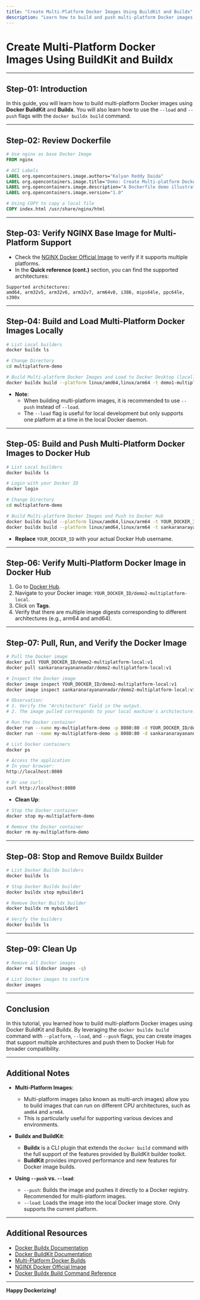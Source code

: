 ```yaml
---
title: "Create Multi-Platform Docker Images Using BuildKit and Buildx"
description: "Learn how to build and push multi-platform Docker images using Docker BuildKit and Buildx. This guide covers the use of `--load` and `--push` flags with `docker buildx build` command for efficient multi-architecture image creation."
---
```


# Create Multi-Platform Docker Images Using BuildKit and Buildx

---

## Step-01: Introduction

In this guide, you will learn how to build multi-platform Docker images using **Docker BuildKit** and **Buildx**. You will also learn how to use the `--load` and `--push` flags with the `docker buildx build` command.

---

## Step-02: Review Dockerfile

```dockerfile
# Use nginx as base Docker Image
FROM nginx

# OCI Labels
LABEL org.opencontainers.image.authors="Kalyan Reddy Daida"
LABEL org.opencontainers.image.title="Demo: Create Multi-platform Docker Images using Docker BuildKit and Buildx"
LABEL org.opencontainers.image.description="A Dockerfile demo illustrating Multi-platform Docker Images using Docker BuildKit and Buildx"
LABEL org.opencontainers.image.version="1.0"

# Using COPY to copy a local file
COPY index.html /usr/share/nginx/html
```

---

## Step-03: Verify NGINX Base Image for Multi-Platform Support

- Check the [NGINX Docker Official Image](https://hub.docker.com/_/nginx) to verify if it supports multiple platforms.
- In the **Quick reference (cont.)** section, you can find the supported architectures:

```text
Supported architectures:
amd64, arm32v5, arm32v6, arm32v7, arm64v8, i386, mips64le, ppc64le, s390x
```

---

## Step-04: Build and Load Multi-Platform Docker Images Locally

```bash
# List Local builders
docker buildx ls

# Change Directory
cd multiplatform-demo

# Build Multi-platform Docker Images and Load to Docker Desktop (locally)
docker buildx build --platform linux/amd64,linux/arm64 -t demo1-multiplatform-local:v1 --load .
```

- **Note**:
  - When building multi-platform images, it is recommended to use `--push` instead of `--load`.
  - The `--load` flag is useful for local development but only supports one platform at a time in the local Docker daemon.

---

## Step-05: Build and Push Multi-Platform Docker Images to Docker Hub

```bash
# List Local builders
docker buildx ls

# Login with your Docker ID
docker login

# Change Directory
cd multiplatform-demo

# Build Multi-platform Docker Images and Push to Docker Hub
docker buildx build --platform linux/amd64,linux/arm64 -t YOUR_DOCKER_ID/demo2-multiplatform-local:v1 --push .
docker buildx build --platform linux/amd64,linux/arm64 -t sankaranarayanannadar/demo2-multiplatform-local:v1 --push .
```

- **Replace** `YOUR_DOCKER_ID` with your actual Docker Hub username.

---

## Step-06: Verify Multi-Platform Docker Image in Docker Hub

1. Go to [Docker Hub](https://hub.docker.com).
2. Navigate to your Docker image: `YOUR_DOCKER_ID/demo2-multiplatform-local`.
3. Click on **Tags**.
4. Verify that there are multiple image digests corresponding to different architectures (e.g., arm64 and amd64).

---

## Step-07: Pull, Run, and Verify the Docker Image

```bash
# Pull the Docker image
docker pull YOUR_DOCKER_ID/demo2-multiplatform-local:v1
docker pull sankaranarayanannadar/demo2-multiplatform-local:v1

# Inspect the Docker image
docker image inspect YOUR_DOCKER_ID/demo2-multiplatform-local:v1
docker image inspect sankaranarayanannadar/demo2-multiplatform-local:v1

# Observation:
# 1. Verify the "Architecture" field in the output.
# 2. The image pulled corresponds to your local machine's architecture.

# Run the Docker container
docker run --name my-multiplatform-demo -p 8080:80 -d YOUR_DOCKER_ID/demo2-multiplatform-local:v1
docker run --name my-multiplatform-demo -p 8080:80 -d sankaranarayanannadar/demo2-multiplatform-local:v1

# List Docker containers
docker ps

# Access the application
# In your browser:
http://localhost:8080

# Or use curl:
curl http://localhost:8080
```

- **Clean Up**:

```bash
# Stop the Docker container
docker stop my-multiplatform-demo

# Remove the Docker container
docker rm my-multiplatform-demo
```

---

## Step-08: Stop and Remove Buildx Builder

```bash
# List Docker Buildx builders
docker buildx ls

# Stop Docker Buildx builder
docker buildx stop mybuilder1

# Remove Docker Buildx builder
docker buildx rm mybuilder1

# Verify the builders
docker buildx ls
```

---

## Step-09: Clean Up

```bash
# Remove all Docker images
docker rmi $(docker images -q)

# List Docker images to confirm
docker images
```

---

## Conclusion

In this tutorial, you learned how to build multi-platform Docker images using Docker BuildKit and Buildx. By leveraging the `docker buildx build` command with `--platform`, `--load`, and `--push` flags, you can create images that support multiple architectures and push them to Docker Hub for broader compatibility.

---

## Additional Notes

- **Multi-Platform Images**:
  - Multi-platform images (also known as multi-arch images) allow you to build images that can run on different CPU architectures, such as `amd64` and `arm64`.
  - This is particularly useful for supporting various devices and environments.

- **Buildx and BuildKit**:
  - **Buildx** is a CLI plugin that extends the `docker build` command with the full support of the features provided by BuildKit builder toolkit.
  - **BuildKit** provides improved performance and new features for Docker image builds.

- **Using `--push` vs. `--load`**:
  - `--push`: Builds the image and pushes it directly to a Docker registry. Recommended for multi-platform images.
  - `--load`: Loads the image into the local Docker image store. Only supports the current platform.

---

## Additional Resources

- [Docker Buildx Documentation](https://docs.docker.com/buildx/working-with-buildx/)
- [Docker BuildKit Documentation](https://docs.docker.com/build/buildkit/)
- [Multi-Platform Docker Builds](https://www.docker.com/blog/multi-arch-build-and-images-the-simple-way/)
- [NGINX Docker Official Image](https://hub.docker.com/_/nginx)
- [Docker Buildx Build Command Reference](https://docs.docker.com/engine/reference/commandline/buildx_build/)

---

**Happy Dockerizing!**

